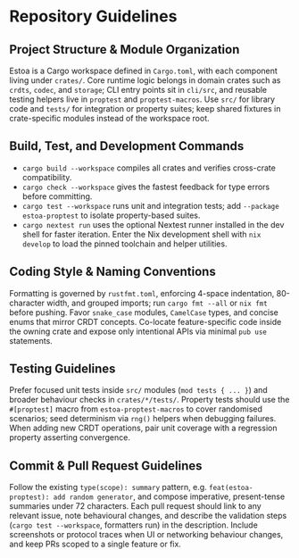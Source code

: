 # Repository Guidelines

## Project Structure & Module Organization
Estoa is a Cargo workspace defined in `Cargo.toml`, with each component living under `crates/`. Core runtime logic belongs in domain crates such as `crdts`, `codec`, and `storage`; CLI entry points sit in `cli/src`, and reusable testing helpers live in `proptest` and `proptest-macros`. Use `src/` for library code and `tests/` for integration or property suites; keep shared fixtures in crate-specific modules instead of the workspace root.

## Build, Test, and Development Commands
- `cargo build --workspace` compiles all crates and verifies cross-crate compatibility.
- `cargo check --workspace` gives the fastest feedback for type errors before committing.
- `cargo test --workspace` runs unit and integration tests; add `--package estoa-proptest` to isolate property-based suites.
- `cargo nextest run` uses the optional Nextest runner installed in the dev shell for faster iteration.
Enter the Nix development shell with `nix develop` to load the pinned toolchain and helper utilities.

## Coding Style & Naming Conventions
Formatting is governed by `rustfmt.toml`, enforcing 4-space indentation, 80-character width, and grouped imports; run `cargo fmt --all` or `nix fmt` before pushing. Favor `snake_case` modules, `CamelCase` types, and concise enums that mirror CRDT concepts. Co-locate feature-specific code inside the owning crate and expose only intentional APIs via minimal `pub use` statements.

## Testing Guidelines
Prefer focused unit tests inside `src/` modules (`mod tests { ... }`) and broader behaviour checks in `crates/*/tests/`. Property tests should use the `#[proptest]` macro from `estoa-proptest-macros` to cover randomised scenarios; seed determinism via `rng()` helpers when debugging failures. When adding new CRDT operations, pair unit coverage with a regression property asserting convergence.

## Commit & Pull Request Guidelines
Follow the existing `type(scope): summary` pattern, e.g. `feat(estoa-proptest): add random generator`, and compose imperative, present-tense summaries under 72 characters. Each pull request should link to any relevant issue, note behavioural changes, and describe the validation steps (`cargo test --workspace`, formatters run) in the description. Include screenshots or protocol traces when UI or networking behaviour changes, and keep PRs scoped to a single feature or fix.
